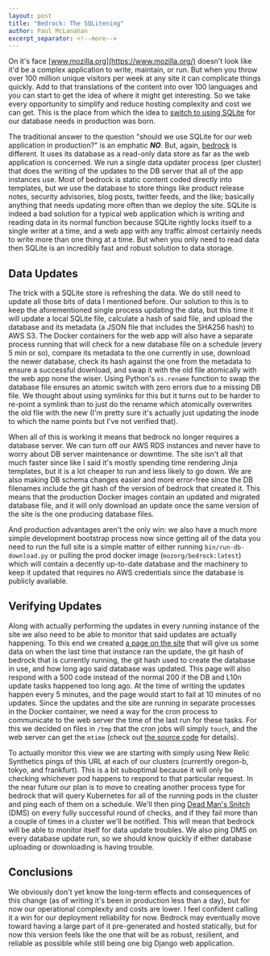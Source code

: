 ```yaml
---
layout: post
title: "Bedrock: The SQLitening"
author: Paul McLanahan
excerpt_separator: <!--more-->
---
```


On it's face [www.mozilla.org](https://www.mozilla.org/) doesn't look like it'd be a complex application to write, maintain, or run.
But when you throw over 100 million unique visitors per week at any site it can complicate things quickly. Add to that translations
of the content into over 100 languages and you can start to get the idea of where it might get interesting. So we take every
opportunity to simplify and reduce hosting complexity and cost we can get. This is the place from which the idea to
[switch to using SQLite](https://github.com/mozilla/bedrock/pull/5334) for our database needs in production was born.

<!--more-->

The traditional answer to the question "should we use SQLite for our web application in production?" is an emphatic ***NO***. But,
again, [bedrock][] is different. It uses its database as a read-only data store as far as the web application is concerned. We run a
single data updater process (per cluster) that does the writing of the updates to the DB server that all of the app instances use.
Most of bedrock is static content coded directly into templates, but we use the database to store things like product release
notes, security advisories, blog posts, twitter feeds, and the like; basically anything that needs updating more often than
we deploy the site. SQLite is indeed a bad solution for a typical web application which is writing and reading data in its
normal function because SQLite rightly locks itself to a single writer at a time, and a web app with any traffic almost certainly
needs to write more than one thing at a time. But when you only need to read data then SQLite is an incredibly fast and robust
solution to data storage.

## Data Updates

The trick with a SQLite store is refreshing the data. We do still need to update all those bits of data I mentioned before. Our
solution to this is to keep the aforementioned single process updating the data, but this time it will update a local SQLite file,
calculate a hash of said file, and upload the database and its metadata (a JSON file that includes the SHA256 hash) to AWS S3.
The Docker containers for the web app will also have a separate process running that will check for a new database file on a schedule
(every 5 min or so), compare its metadata to the one currently in use, download the newer database, check its hash against the one from
the metadata to ensure a successful download, and swap it with the old file atomically with the web app none the wiser. Using Python's
`os.rename` function to swap the database file ensures an atomic switch with zero errors due to a missing DB file. We thought about using
symlinks for this but it turns out to be harder to re-point a symlink than to just do the rename which atomically overwrites the old file
with the new (I'm pretty sure it's actually just updating the inode to which the name points but I've not verified that).

When all of this is working it means that bedrock no longer requires a database server. We can turn off our AWS RDS instances and never
have to worry about DB server maintenance or downtime. The site isn't all that much faster since like I said it's mostly spending time
rendering Jinja templates, but it is a lot cheaper to run and less likely to go down. We are also making DB schema changes easier and
more error-free since the DB filenames include the git hash of the version of bedrock that created it. This means that the production
Docker images contain an updated and migrated database file, and it will only download an update once the same version of the site
is the one producing database files.

And production advantages aren't the only win: we also have a much more simple development bootstrap process now since getting all of
the data you need to run the full site is a simple matter of either running `bin/run-db-download.py` or pulling the prod docker image
(`mozorg/bedrock:latest`) which will contain a decently up-to-date database and the machinery to keep it updated that requires no AWS
credentials since the database is publicly available.

## Verifying Updates

Along with actually performing the updates in every running instance of the site we also need to be able to monitor that said updates
are actually happening. To this end we created [a page on the site](https://www.mozilla.org/healthz-cron/) that will give us some
data on when the last time that instance ran the update, the git hash of bedrock that is currently running, the git hash used to
create the database in use, and how long ago said database was updated. This page will also respond with a 500 code instead of the normal 200 if the DB and L10n update tasks happened too long ago. At the time of writing the updates happen every 5 minutes, and the page would
start to fail at 10 minutes of no updates. Since the updates and the site are running in separate processes in the Docker container, we
need a way for the cron process to communicate to the web server the time of the last run for these tasks. For this we decided on
files in `/tmp` that the cron jobs will simply `touch`, and the web server can get the `mtime` (check out
[the source code](https://github.com/mozilla/bedrock/blob/c78da5c65b5b4a902b1e71f82a16a65aa90fcbf8/bedrock/base/views.py#L103-L129) for details).

To actually monitor this view we are starting with simply using New Relic Synthetics pings of this URL at each of our clusters
(currently oregon-b, tokyo, and frankfurt). This is a bit suboptimal because it will only be checking whichever pod happens to respond
to that particular request. In the near future our plan is to move to creating another process type for bedrock
that will query Kubernetes for all of the running pods in the cluster and ping each of them on a schedule. We'll then ping
[Dead Man's Snitch][] (DMS) on every fully successful round of checks, and if they fail more than a
couple of times in a cluster we'll be notified. This will mean that bedrock will be able to monitor itself for data update troubles.
We also ping DMS on every database update run, so we should know quickly if either database uploading or downloading is having trouble.

## Conclusions

We obviously don't yet know the long-term effects and consequences of this change (as of writing it's been in production less than a day),
but for now our operational complexity and costs are lower. I feel confident calling it a win for our deployment reliability for now.
Bedrock may eventually move toward having a large part of it pre-generated and hosted statically, but for now this version feels like the
one that will be as robust, resilient, and reliable as possible while still being one big Django web application.

[bedrock]: https://github.com/mozilla/bedrock/
[Dead Man's Snitch]: https://deadmanssnitch.com/
